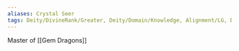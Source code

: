 ```yaml
---
aliases: Crystal Seer
tags: Deity/DivineRank/Greater, Deity/Domain/Knowledge, Alignment/LG, Deity/Pantheon/Draconic
---
```

Master of [[Gem Dragons]]